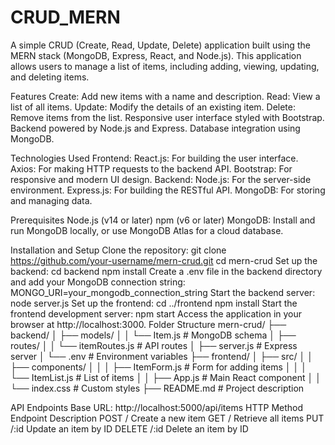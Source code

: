 # CRUD_MERN
A simple CRUD (Create, Read, Update, Delete) application built using the MERN stack (MongoDB, Express, React, and Node.js). This application allows users to manage a list of items, including adding, viewing, updating, and deleting items.

Features
Create: Add new items with a name and description.
Read: View a list of all items.
Update: Modify the details of an existing item.
Delete: Remove items from the list.
Responsive user interface styled with Bootstrap.
Backend powered by Node.js and Express.
Database integration using MongoDB.

Technologies Used
Frontend:
React.js: For building the user interface.
Axios: For making HTTP requests to the backend API.
Bootstrap: For responsive and modern UI design.
Backend:
Node.js: For the server-side environment.
Express.js: For building the RESTful API.
MongoDB: For storing and managing data.

Prerequisites
Node.js (v14 or later)
npm (v6 or later)
MongoDB: Install and run MongoDB locally, or use MongoDB Atlas for a cloud database.

Installation and Setup
Clone the repository:
git clone https://github.com/your-username/mern-crud.git
cd mern-crud
Set up the backend:
cd backend
npm install
Create a .env file in the backend directory and add your MongoDB connection string:
MONGO_URI=your_mongodb_connection_string
Start the backend server:
node server.js
Set up the frontend:
cd ../frontend
npm install
Start the frontend development server:
npm start
Access the application in your browser at http://localhost:3000.
Folder Structure
mern-crud/
├── backend/
│   ├── models/
│   │   └── Item.js            # MongoDB schema
│   ├── routes/
│   │   └── itemRoutes.js      # API routes
│   ├── server.js              # Express server
│   └── .env                   # Environment variables
├── frontend/
│   ├── src/
│   │   ├── components/
│   │   │   ├── ItemForm.js    # Form for adding items
│   │   │   └── ItemList.js    # List of items
│   │   ├── App.js             # Main React component
│   │   └── index.css          # Custom styles
├── README.md                  # Project description


API Endpoints
Base URL: http://localhost:5000/api/items
HTTP Method	Endpoint	Description
POST	/	Create a new item
GET	/	Retrieve all items
PUT	/:id	Update an item by ID
DELETE	/:id	Delete an item by ID



